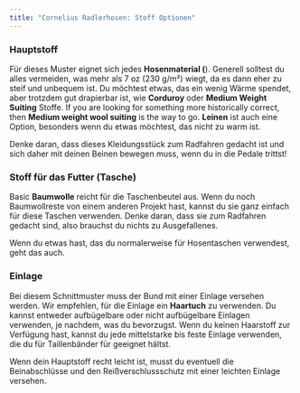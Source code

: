 ```yaml
---
title: "Cornelius Radlerhosen: Stoff Optionen"
---
```


### Hauptstoff

Für dieses Muster eignet sich jedes **Hosenmaterial (**). Generell solltest du alles vermeiden, was mehr als 7 oz (230 g/m²) wiegt, da es dann eher zu steif und unbequem ist. Du möchtest etwas, das ein wenig Wärme spendet, aber trotzdem gut drapierbar ist, wie **Corduroy** oder **Medium Weight Suiting** Stoffe. If you are looking for something more historically correct, then **Medium weight wool suiting** is the way to go. **Leinen** ist auch eine Option, besonders wenn du etwas möchtest, das nicht zu warm ist.

<Note>

Denke daran, dass dieses Kleidungsstück zum Radfahren gedacht ist und sich daher mit deinen Beinen bewegen muss, wenn du in die Pedale trittst!

</Note>

### Stoff für das Futter (Tasche)

Basic **Baumwolle** reicht für die Taschenbeutel aus. Wenn du noch Baumwollreste von einem anderen Projekt hast, kannst du sie ganz einfach für diese Taschen verwenden. Denke daran, dass sie zum Radfahren gedacht sind, also brauchst du nichts zu Ausgefallenes.

<Note>

Wenn du etwas hast, das du normalerweise für Hosentaschen verwendest, geht das auch.

</Note>

### Einlage

Bei diesem Schnittmuster muss der Bund mit einer Einlage versehen werden. Wir empfehlen, für die Einlage ein **Haartuch** zu verwenden. Du kannst entweder aufbügelbare oder nicht aufbügelbare Einlagen verwenden, je nachdem, was du bevorzugst. Wenn du keinen Haarstoff zur Verfügung hast, kannst du jede mittelstarke bis feste Einlage verwenden, die du für Taillenbänder für geeignet hältst.

<Note>

Wenn dein Hauptstoff recht leicht ist, musst du eventuell die Beinabschlüsse und den Reißverschlussschutz mit einer leichten Einlage versehen.

</Note>
